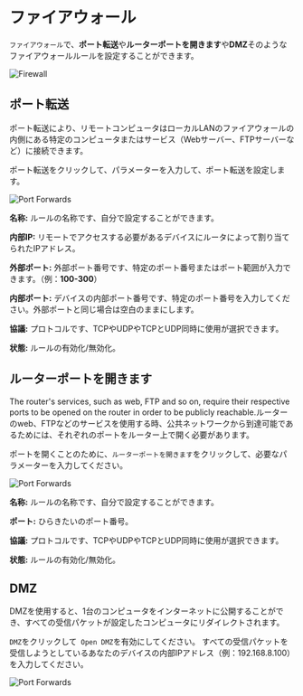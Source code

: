 # ファイアウォール

`ファイアウォール`で、**ポート転送**や**ルーターポートを開きます**や**DMZ**そのようなファイアウォールルールを設定することができます。

![Firewall](https://static.gl-inet.com/docs/ja/3/セットアップ/slate/firewall/firewall.png)



## ポート転送

ポート転送により、リモートコンピュータはローカルLANのファイアウォールの内側にある特定のコンピュータまたはサービス（Webサーバー、FTPサーバーなど）に接続できます。

ポート転送をクリックして、パラメーターを入力して、ポート転送を設定します。

![Port Forwards](https://static.gl-inet.com/docs/ja/3/セットアップ/slate/firewall/port_forwards.png)

**名称:** ルールの名称です、自分で設定することができます。

**内部IP:** リモートでアクセスする必要があるデバイスにルータによって割り当てられたIPアドレス。

**外部ポート:** 外部ポート番号です、特定のポート番号またはポート範囲が入力できます。（例：**100-300**）

**内部ポート:** デバイスの内部ポート番号です、特定のポート番号を入力してください。外部ポートと同じ場合は空白のままにします。

**協議:** プロトコルです、TCPやUDPやTCPとUDP同時に使用が選択できます。

**状態:** ルールの有効化/無効化。



## ルーターポートを開きます

The router's services, such as web, FTP and so on, require their respective ports to be opened on the router in order to be publicly reachable.ルーターのweb、FTPなどのサービスを使用する時、公共ネットワークから到達可能であるためには、それぞれのポートをルーター上で開く必要があります。

ポートを開くことのために、`ルーターポートを開きます`をクリックして、必要なパラメーターを入力してください。

![Port Forwards](https://static.gl-inet.com/docs/ja/3/セットアップ/slate/firewall/open_port.png)

**名称:** ルールの名称です、自分で設定することができます。

**ポート:** ひらきたいのポート番号。

**協議:** プロトコルです、TCPやUDPやTCPとUDP同時に使用が選択できます。

**状態:** ルールの有効化/無効化。



## DMZ

DMZを使用すると、1台のコンピュータをインターネットに公開することができ、すべての受信パケットが設定したコンピュータにリダイレクトされます。

`DMZ`をクリックして` Open DMZ`を有効にしてください。 すべての受信パケットを受信しようとしているあなたのデバイスの内部IPアドレス（例：192.168.8.100）を入力してください。

![Port Forwards](https://static.gl-inet.com/docs/jp/3/setup/slate/firewall/DMZ.png)